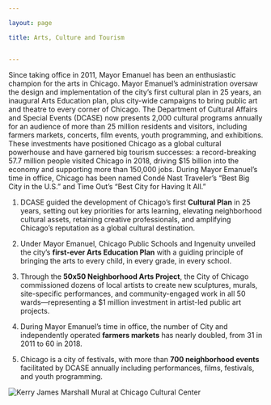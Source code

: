 ```yaml
---

layout: page

title: Arts, Culture and Tourism


---
```


Since taking office in 2011, Mayor Emanuel has been an enthusiastic champion for the arts in Chicago. Mayor Emanuel’s administration oversaw the design and implementation of the city’s first cultural plan in 25 years, an inaugural Arts Education plan, plus city-wide campaigns to bring public art and theatre to every corner of Chicago. The Department of Cultural Affairs and Special Events (DCASE) now presents 2,000 cultural programs annually for an audience of more than 25 million residents and visitors, including farmers markets, concerts, film events, youth programming, and exhibitions. These investments have positioned Chicago as a global cultural powerhouse and have garnered big tourism successes: a record-breaking 57.7 million people visited Chicago in 2018, driving $15 billion into the economy and supporting more than 150,000 jobs. During Mayor Emanuel’s time in office, Chicago has been named Condé Nast Traveler’s “Best Big City in the U.S.” and Time Out’s “Best City for Having It All.” 

1. DCASE guided the development of Chicago’s first **Cultural Plan** in 25 years, setting out key priorities for arts learning, elevating neighborhood cultural assets, retaining creative professionals, and amplifying Chicago’s reputation as a global cultural destination. 

1. Under Mayor Emanuel, Chicago Public Schools and Ingenuity unveiled the city’s **first-ever Arts Education Plan** with a guiding principle of bringing the arts to every child, in every grade, in every school. 

1. Through the **50x50 Neighborhood Arts Project**, the City of Chicago commissioned dozens of local artists to create new sculptures, murals, site-specific performances, and community-engaged work in all 50 wards—representing a $1 million investment in artist-led public art projects.

1. During Mayor Emanuel’s time in office, the number of City and independently operated **farmers markets** has nearly doubled, from 31 in 2011 to 60 in 2018. 

1. Chicago is a city of festivals, with more than **700 neighborhood events** facilitated by DCASE annually including performances, films, festivals, and youth programming.

![Kerry James Marshall Mural at Chicago Cultural Center](Kerry-James-Marshall.jpg)


